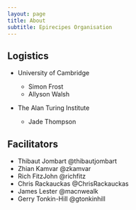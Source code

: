 ```yaml
---
layout: page
title: About
subtitle: Epirecipes Organisation
---
```


## Logistics

- University of Cambridge
    - Simon Frost
    - Allyson Walsh

- The Alan Turing Institute
    - Jade Thompson

## Facilitators

- Thibaut Jombart @thibautjombart
- Zhian Kamvar @zkamvar
- Rich FitzJohn @richfitz
- Chris Rackauckas @ChrisRackauckas
- James Lester @macnwealk
- Gerry Tonkin-Hill @gtonkinhill
